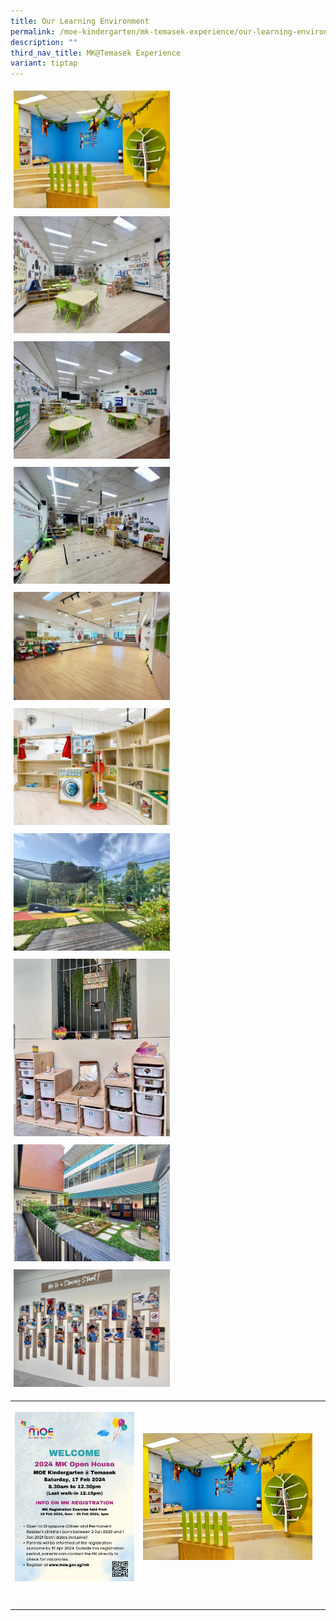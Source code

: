 ```yaml
---
title: Our Learning Environment
permalink: /moe-kindergarten/mk-temasek-experience/our-learning-environment/
description: ""
third_nav_title: MK@Temasek Experience
variant: tiptap
---
```

<div class="isomer-image-wrapper">
<img style="width:250px; flex: 33.33%; padding: 5px;" height="auto" width="100%" src="/images/Reading_Cove.jpg">
</div>
<div class="isomer-image-wrapper">
<img style="width:250px; flex: 33.33%; padding: 5px;" height="auto" width="100%" src="/images/le-1.jpg">
</div>
<div class="isomer-image-wrapper">
<img style="width:250px; flex: 33.33%; padding: 5px;" height="auto" width="100%" src="/images/le-2.jpg">
</div>
<div class="isomer-image-wrapper">
<img style="width:250px; flex: 33.33%; padding: 5px;" height="auto" width="100%" src="/images/le-3.jpg">
</div>
<div class="isomer-image-wrapper">
<img style="width:250px; flex: 33.33%; padding: 5px;" height="auto" width="100%" src="/images/le-4.jpg">
</div>
<div class="isomer-image-wrapper">
<img style="width:250px; flex: 33.33%; padding: 5px;" height="auto" width="100%" src="/images/le-6.jpg">
</div>
<div class="isomer-image-wrapper">
<img style="width:250px; flex: 33.33%; padding: 5px;" height="auto" width="100%" src="/images/le-8.jpg">
</div>
<div class="isomer-image-wrapper">
<img style="width:250px; flex: 33.33%; padding: 5px;" height="auto" width="100%" src="/images/le-9.jpg">
</div>
<div class="isomer-image-wrapper">
<img style="width:250px; flex: 33.33%; padding: 5px;" height="auto" width="100%" src="/images/Garden.jpg">
</div>
<div class="isomer-image-wrapper">
<img style="width:250px; flex: 33.33%; padding: 5px;" height="auto" width="100%" src="/images/le-11.jpg">
</div>
<table>
<tbody>
<tr>
<th rowspan="1" colspan="1">
<p></p>
<div class="isomer-image-wrapper">
<img style="width: 100%" height="auto" width="100%" alt="" src="/images/MK_Open_House.jpg">
</div>
</th>
<th rowspan="1" colspan="1">
<p></p>
<div class="isomer-image-wrapper">
<img style="width: 100%" height="auto" width="100%" alt="" src="/images/Reading_Cove.jpg">
</div>
</th>
<th rowspan="1" colspan="1">
<p></p>
<div class="isomer-image-wrapper">
<img style="width: 100%" height="auto" width="100%" alt="" src="/images/Tricycle_Area.jpg">
</div>
</th>
</tr>
<tr>
<td rowspan="1" colspan="1">
<p></p>
</td>
<td rowspan="1" colspan="1">
<p></p>
</td>
<td rowspan="1" colspan="1">
<p></p>
</td>
</tr>
<tr>
<td rowspan="1" colspan="1">
<p></p>
</td>
<td rowspan="1" colspan="1">
<p></p>
</td>
<td rowspan="1" colspan="1">
<p></p>
</td>
</tr>
</tbody>
</table>
<p></p>